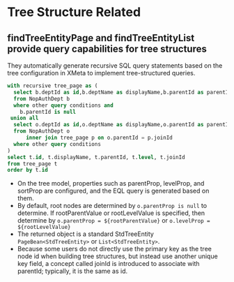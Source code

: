 
# Tree Structure Related

## findTreeEntityPage and findTreeEntityList provide query capabilities for tree structures

They automatically generate recursive SQL query statements based on the tree configuration in XMeta to implement tree-structured queries.

```sql
with recursive tree_page as (
  select b.deptId as id,b.deptName as displayName,b.parentId as parentId,null as level,b.deptId as joinId
  from NopAuthDept b
  where other query conditions and
    b.parentId is null
 union all
  select o.deptId as id,o.deptName as displayName,o.parentId as parentId,null as level,o.deptId as joinId
  from NopAuthDept o
      inner join tree_page p on o.parentId = p.joinId
  where other query conditions
)
select t.id, t.displayName, t.parentId, t.level, t.joinId
from tree_page t
order by t.id
```

* On the tree model, properties such as parentProp, levelProp, and sortProp are configured, and the EQL query is generated based on them.
* By default, root nodes are determined by `o.parentProp is null`
  to determine. If rootParentValue or rootLevelValue is specified, then determine by `o.parentProp = ${rootParentValue}`
  or `o.levelProp = ${rootLevelValue}`
* The returned object is a standard StdTreeEntity `PageBean<StdTreeEntity>` or `List<StdTreeEntity>`.
* Because some users do not directly use the primary key as the tree node id when building tree structures, but instead use another unique key field, a concept called joinId is introduced to associate with parentId; typically, it is the same as id.

<!-- SOURCE_MD5:85968c75ae60130ebfc5e9b9c2c89ba0-->
